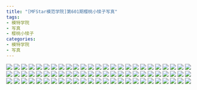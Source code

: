 ```yaml
---
title: "[MFStar模范学院]第601期樱桃小犊子写真"
tags: 
- 模特学院
- 写真
- 樱桃小犊子
categories:
- 模特学院
- 写真
---
```


![](https://img.ilovese.xyz/1734707973445.webp)
![](https://img.ilovese.xyz/1734707975296.webp)
![](https://img.ilovese.xyz/1734707977183.webp)
![](https://img.ilovese.xyz/1734707978877.webp)
![](https://img.ilovese.xyz/1734707980726.webp)
![](https://img.ilovese.xyz/1734707982487.webp)
![](https://img.ilovese.xyz/1734707984214.webp)
![](https://img.ilovese.xyz/1734707985732.webp)
![](https://img.ilovese.xyz/1734707987313.webp)
![](https://img.ilovese.xyz/1734707989198.webp)
![](https://img.ilovese.xyz/1734707991245.webp)
![](https://img.ilovese.xyz/1734707993028.webp)
![](https://img.ilovese.xyz/1734707994748.webp)
![](https://img.ilovese.xyz/1734707996340.webp)
![](https://img.ilovese.xyz/1734707997988.webp)
![](https://img.ilovese.xyz/1734707999789.webp)
![](https://img.ilovese.xyz/1734708001539.webp)
![](https://img.ilovese.xyz/1734708003382.webp)
![](https://img.ilovese.xyz/1734708005052.webp)
![](https://img.ilovese.xyz/1734708006959.webp)
![](https://img.ilovese.xyz/1734708008410.webp)
![](https://img.ilovese.xyz/1734708009901.webp)
![](https://img.ilovese.xyz/1734708011384.webp)
![](https://img.ilovese.xyz/1734708013288.webp)
![](https://img.ilovese.xyz/1734708014558.webp)
![](https://img.ilovese.xyz/1734708016409.webp)
![](https://img.ilovese.xyz/1734708018225.webp)
![](https://img.ilovese.xyz/1734708019947.webp)
![](https://img.ilovese.xyz/1734708021761.webp)
![](https://img.ilovese.xyz/1734708023547.webp)
![](https://img.ilovese.xyz/1734708025249.webp)
![](https://img.ilovese.xyz/1734708026738.webp)
![](https://img.ilovese.xyz/1734708028448.webp)
![](https://img.ilovese.xyz/1734708030127.webp)
![](https://img.ilovese.xyz/1734708031700.webp)
![](https://img.ilovese.xyz/1734708033697.webp)
![](https://img.ilovese.xyz/1734708035449.webp)
![](https://img.ilovese.xyz/1734708037432.webp)
![](https://img.ilovese.xyz/1734708039175.webp)
![](https://img.ilovese.xyz/1734708041148.webp)
![](https://img.ilovese.xyz/1734708042809.webp)
![](https://img.ilovese.xyz/1734708044886.webp)
![](https://img.ilovese.xyz/1734708046725.webp)
![](https://img.ilovese.xyz/1734708048253.webp)
![](https://img.ilovese.xyz/1734708050184.webp)
![](https://img.ilovese.xyz/1734708051477.webp)
![](https://img.ilovese.xyz/1734708053283.webp)
![](https://img.ilovese.xyz/1734708054601.webp)
![](https://img.ilovese.xyz/1734708056293.webp)
![](https://img.ilovese.xyz/1734708057796.webp)
![](https://img.ilovese.xyz/1734708059152.webp)
![](https://img.ilovese.xyz/1734708060908.webp)
![](https://img.ilovese.xyz/1734708062222.webp)
![](https://img.ilovese.xyz/1734708064123.webp)
![](https://img.ilovese.xyz/1734708065703.webp)
![](https://img.ilovese.xyz/1734708067521.webp)
![](https://img.ilovese.xyz/1734708069464.webp)
![](https://img.ilovese.xyz/1734708071097.webp)
![](https://img.ilovese.xyz/1734708072913.webp)
![](https://img.ilovese.xyz/1734708074718.webp)
![](https://img.ilovese.xyz/1734708076343.webp)
![](https://img.ilovese.xyz/1734708078134.webp)
![](https://img.ilovese.xyz/1734708079969.webp)
![](https://img.ilovese.xyz/1734708081799.webp)
![](https://img.ilovese.xyz/1734708083944.webp)
![](https://img.ilovese.xyz/1734708085234.webp)
![](https://img.ilovese.xyz/1734708087228.webp)
![](https://img.ilovese.xyz/1734708089262.webp)
![](https://img.ilovese.xyz/1734708090971.webp)
![](https://img.ilovese.xyz/1734708092688.webp)
![](https://img.ilovese.xyz/1734708094414.webp)
![](https://img.ilovese.xyz/1734708096421.webp)
![](https://img.ilovese.xyz/1734708098158.webp)
![](https://img.ilovese.xyz/1734708099920.webp)
![](https://img.ilovese.xyz/1734708101894.webp)

